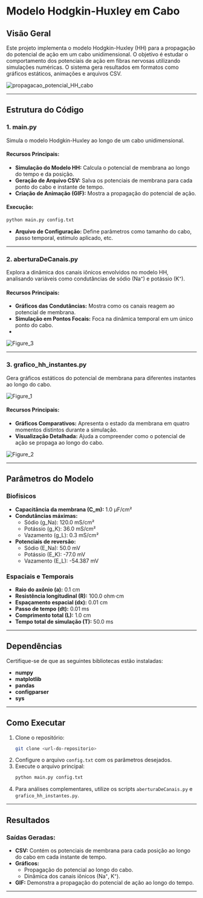 # Modelo Hodgkin-Huxley em Cabo

## Visão Geral
Este projeto implementa o modelo Hodgkin-Huxley (HH) para a propagação do potencial de ação em um cabo unidimensional. O objetivo é estudar o comportamento dos potenciais de ação em fibras nervosas utilizando simulações numéricas. O sistema gera resultados em formatos como gráficos estáticos, animações e arquivos CSV.

![propagacao_potencial_HH_cabo](https://github.com/user-attachments/assets/8b9d20a6-9d60-4465-81fc-2bfd7b04f934)

---

## Estrutura do Código

### 1. **main.py**
Simula o modelo Hodgkin-Huxley ao longo de um cabo unidimensional.

#### Recursos Principais:
- **Simulação do Modelo HH:** Calcula o potencial de membrana ao longo do tempo e da posição.
- **Geração de Arquivo CSV:** Salva os potenciais de membrana para cada ponto do cabo e instante de tempo.
- **Criação de Animação (GIF):** Mostra a propagação do potencial de ação.

#### Execução:
```bash
python main.py config.txt
```
- **Arquivo de Configuração:** Define parâmetros como tamanho do cabo, passo temporal, estímulo aplicado, etc.

---

### 2. **aberturaDeCanais.py**
Explora a dinâmica dos canais iônicos envolvidos no modelo HH, analisando variáveis como condutâncias de sódio (Na⁺) e potássio (K⁺).

#### Recursos Principais:
- **Gráficos das Condutâncias:** Mostra como os canais reagem ao potencial de membrana.
- **Simulação em Pontos Focais:** Foca na dinâmica temporal em um único ponto do cabo.
- 
![Figure_3](https://github.com/user-attachments/assets/87f576ce-913b-4c70-b485-fa84177f5ef5)

---

### 3. **grafico_hh_instantes.py**
Gera gráficos estáticos do potencial de membrana para diferentes instantes ao longo do cabo.

![Figure_1](https://github.com/user-attachments/assets/dc3251a5-daab-41f7-b44e-e82cf25e7b27)

#### Recursos Principais:
- **Gráficos Comparativos:** Apresenta o estado da membrana em quatro momentos distintos durante a simulação.
- **Visualização Detalhada:** Ajuda a compreender como o potencial de ação se propaga ao longo do cabo.


![Figure_2](https://github.com/user-attachments/assets/f5723b1d-70bd-4efe-a79c-68e95c8c7aca)

---

## Parâmetros do Modelo

### Biofísicos
- **Capacitância da membrana (C_m):** 1.0 µF/cm²
- **Condutâncias máximas:**
  - Sódio (g_Na): 120.0 mS/cm²
  - Potássio (g_K): 36.0 mS/cm²
  - Vazamento (g_L): 0.3 mS/cm²
- **Potenciais de reversão:**
  - Sódio (E_Na): 50.0 mV
  - Potássio (E_K): -77.0 mV
  - Vazamento (E_L): -54.387 mV

### Espaciais e Temporais
- **Raio do axônio (a):** 0.1 cm
- **Resistência longitudinal (R):** 100.0 ohm·cm
- **Espaçamento espacial (dx):** 0.01 cm
- **Passo de tempo (dt):** 0.01 ms
- **Comprimento total (L):** 1.0 cm
- **Tempo total de simulação (T):** 50.0 ms

---

## Dependências
Certifique-se de que as seguintes bibliotecas estão instaladas:
- **numpy**
- **matplotlib**
- **pandas**
- **configparser**
- **sys**




---

## Como Executar
1. Clone o repositório:
   ```bash
   git clone <url-do-repositorio>
   ```
2. Configure o arquivo `config.txt` com os parâmetros desejados.
3. Execute o arquivo principal:
   ```bash
   python main.py config.txt
   ```
4. Para análises complementares, utilize os scripts `aberturaDeCanais.py` e `grafico_hh_instantes.py`.

---

## Resultados

### Saídas Geradas:
- **CSV:** Contém os potenciais de membrana para cada posição ao longo do cabo em cada instante de tempo.
- **Gráficos:**
  - Propagação do potencial ao longo do cabo.
  - Dinâmica dos canais iônicos (Na⁺, K⁺).
- **GIF:** Demonstra a propagação do potencial de ação ao longo do tempo.

---
